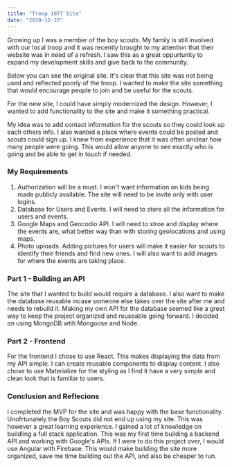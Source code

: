 ```yaml
---
title: "Troop 1077 Site"
date: "2019-12-23"
---
```


Growing up I was a member of the boy scouts. My family is still involved with our local troop and it was recently brought to my attention that their website was in need of a refresh. I saw this as a great oppurtunity to expand my development skills and give back to the community.

Below you can see the original site. It's clear that this site was not being used and reflected poorly of the troop. I wanted to make the site something that would encourage people to join and be useful for the scouts.

For the new site, I could have simply modernized the design. However, I wanted to add functionality to the site and make it something practical.

My idea was to add contact information for the scouts so they could look up each others info. I also wanted a place where events could be posted and scouts could sign up. I knew from experience that it was often unclear how many people were going. This would allow anyone to see exactly who is going and be able to get in touch if needed.

### My Requirements

1. Authorization will be a must. I won't want information on kids being made publicly available. The site will need to be invite only with user logins.
2. Database for Users and Events. I will need to store all the information for users and events.
3. Google Maps and Geocodio API. I will need to stroe and display where the events are, what better way than with storing geolocations and using maps.
4. Photo uploads. Adding pictures for users will make it easier for scouts to identify their friends and find new ones. I will also want to add images for where the events are taking place.

### Part 1 - Building an API

The site that I wanted to build would require a database. I also want to make the database reusable incase someone else takes over the site after me and needs to rebuild it. Making my own API for the database seemed like a great way to keep the project organized and reuseable going forward. I decided on using MongoDB wtih Mongoose and Node.

### Part 2 - Frontend

For the frontend I chose to use React. This makes displaying the data from my API simple. I can create reusable components to display content. I also chose to use Materialize for the styling as I find it have a very simple and clean look that is familiar to users.

### Conclusion and Reflecions

I completed the MVP for the site and was happy with the base functionality. Unofrtunately the Boy Scouts did not end up using my site. This was however a great learning experience. I gained a lot of knowledge on buildling a full stack application. This was my first time building a backend API and working with Google's APIs. If I were to do this project over, I would use Angular with Firebase. This would make building the site more organized, save me time building out the API, and also be cheaper to run.
